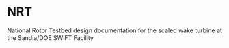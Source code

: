 # NRT
National Rotor Testbed design documentation for the scaled wake turbine at the Sandia/DOE SWiFT Facility
